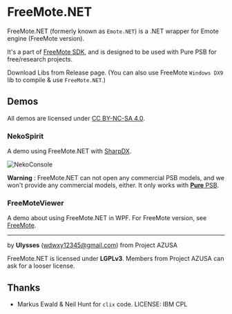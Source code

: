 # FreeMote.NET

FreeMote.NET (formerly known as `Emote.NET`) is a .NET wrapper for Emote engine (FreeMote version).

It's a part of [FreeMote SDK](https://github.com/Project-AZUSA/FreeMote-SDK), and is designed to be used with Pure PSB for free/research projects.

Download Libs from Release page. (You can also use FreeMote `Windows DX9` lib to compile & use `FreeMote.NET`.)

## Demos

All demos are licensed under [CC BY-NC-SA 4.0](https://creativecommons.org/licenses/by-nc-sa/4.0/).

### NekoSpirit

A demo using FreeMote.NET with [SharpDX](https://github.com/sharpdx/SharpDX).

![NekoConsole](https://github.com/Project-AZUSA/FreeMote.NET/raw/master/EmoteNetSample/DEMO.gif)

**Warning** : FreeMote.NET can not open any commercial PSB models, and we won't provide any commercial models, either. It only works with [**Pure** PSB](https://github.com/Project-AZUSA/FreeMote-SDK#generate-pure-psb).

### FreeMoteViewer

A demo about using FreeMote.NET in WPF. For FreeMote version, see [FreeMote](https://github.com/UlyssesWu/FreeMote#freemote-viewer-freemotetoolsviewer).

---

by **Ulysses** (wdwxy12345@gmail.com) from Project AZUSA

FreeMote.NET is licensed under **LGPLv3**. Members from Project AZUSA can ask for a looser license.

## Thanks

* Markus Ewald & Neil Hunt for `clix` code. LICENSE: IBM CPL

